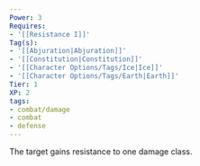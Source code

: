 ```yaml
---
Power: 3
Requires:
- '[[Resistance I]]'
Tag(s):
- '[[Abjuration|Abjuration]]'
- '[[Constitution|Constitution]]'
- '[[Character Options/Tags/Ice|Ice]]'
- '[[Character Options/Tags/Earth|Earth]]'
Tier: 1
XP: 2
tags:
- combat/damage
- combat
- defense
---
```


The target gains resistance to one damage class.